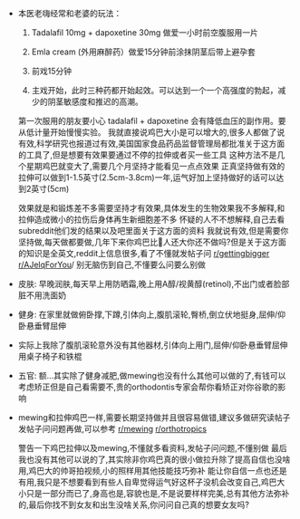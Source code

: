 - 本医老嗨经常和老婆的玩法：
  
  1.  Tadalafil 10mg + dapoxetine 30mg 做爱一小时前空腹服用一片
      
  2.  Emla cream (外用麻醉药）做爱15分钟前涂抹阴茎后带上避孕套
      
  3.  前戏15分钟
      
  4.  主戏开始，此时三种药都开始起效。可以达到一个一个高强度的勃起，减少的阴茎敏感度和推迟的高潮。
      
  
  第一次服用的朋友要小心 tadalafil + dapoxetine 会有降低血压的副作用。要从低计量开始慢慢实验。
  我就直接说鸡巴大小是可以增大的,很多人都做了说有效,科学研究也报道过有效,美国国家食品药品监督管理局都批准关于这方面的工具了,但是想要有效果要通过不停的拉伸或者买一些工具 这种方法不是几个星期鸡巴就变大了,需要几个月坚持才能看见一点点效果 正真坚持做有效的拉伸可以做到1-1.5英寸(2.5cm-3.8cm)一年,运气好加上坚持做好的话可以达到2英寸(5cm)
  
  效果就是和锻炼差不多需要坚持才有效果,具体发生的生物效果我不多解释,和拉伸造成微小的拉伤后身体再生新细胞差不多 怀疑的人不不想解释,自己去看subreddit他们发的结果以及吧里面关于这方面的资料 我就说有效,但是需要你坚持做,每天做都要做,几年下来你鸡巴比🐑人还大你还不做吗?但是关于这方面的知识是全英文,reddit上信息很多,看了不懂就发帖子问 [r/gettingbigger](https://www.reddit.com/r/gettingbigger/) [r/AJelqForYou](https://www.reddit.com/r/AJelqForYou/)/ 别无脑伤到自己,不懂要么问要么别做
- 皮肤: 早晚润肤,每天早上用防晒霜,晚上用A醇/视黄醇(retinol),不出门或者脸部脏不用洗面奶
- 健身: 在家里就做俯卧撑,下蹲,引体向上,腹肌滚轮,臀桥,倒立伏地挺身,屈伸/仰卧悬垂臂屈伸
- 实际上我除了腹肌滚轮意外没有其他器材,引体向上用门,屈伸/仰卧悬垂臂屈伸用桌子椅子和铁棍
- 五官: 额...其实除了健身减肥,做mewing也没有什么其他可以做的了,有钱可以考虑矫正但是自己看需要不,贵的orthodontis专家会帮你看矫正对你谷歌的影响
- mewing和拉伸鸡巴一样,需要长期坚持做并且很容易做错,建议多做研究读帖子发帖子问问题再做,可以参考 [r/mewing](https://www.reddit.com/r/mewing/) [r/orthotropics](https://www.reddit.com/r/orthotropics/)
    
  
    
  
  警告一下鸡巴拉伸以及mewing,不懂就多看资料,发帖子问问题,不懂别做 最后我也没有其他可以说的了,其实除非你鸡巴真的很小做拉升除了提高自信也没啥用,鸡巴大的帅哥拍视频,小的照样用其他技能技巧弥补 能让你自信一点也还是有用,我只是不想要看到有些人自卑觉得运气好这杯子没机会改变自己,鸡巴大小只是一部分而已了,身高也是,容貌也是,不是说要样样完美,总有其他方法弥补的,最后你找不到女友和出生没啥关系,你问问自己真的想要女友吗?